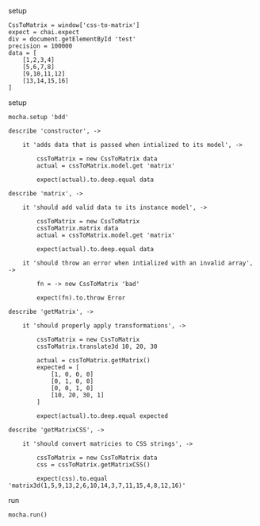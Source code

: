 setup

	CssToMatrix = window['css-to-matrix']
	expect = chai.expect
	div = document.getElementById 'test'
	precision = 100000
	data = [
		[1,2,3,4]
		[5,6,7,8]
		[9,10,11,12]
		[13,14,15,16]
	]

setup

	mocha.setup 'bdd'

	describe 'constructor', ->

		it 'adds data that is passed when intialized to its model', ->

			cssToMatrix = new CssToMatrix data
			actual = cssToMatrix.model.get 'matrix'

			expect(actual).to.deep.equal data

	describe 'matrix', ->

		it 'should add valid data to its instance model', ->

			cssToMatrix = new CssToMatrix
			cssToMatrix.matrix data
			actual = cssToMatrix.model.get 'matrix'

			expect(actual).to.deep.equal data

		it 'should throw an error when intialized with an invalid array', ->

			fn = -> new CssToMatrix 'bad'

			expect(fn).to.throw Error

	describe 'getMatrix', ->

		it 'should properly apply transformations', ->

			cssToMatrix = new CssToMatrix
			cssToMatrix.translate3d 10, 20, 30

			actual = cssToMatrix.getMatrix()
			expected = [
				[1, 0, 0, 0]
				[0, 1, 0, 0]
				[0, 0, 1, 0]
				[10, 20, 30, 1]
			]

			expect(actual).to.deep.equal expected

	describe 'getMatrixCSS', ->

		it 'should convert matricies to CSS strings', ->

			cssToMatrix = new CssToMatrix data
			css = cssToMatrix.getMatrixCSS()

			expect(css).to.equal 'matrix3d(1,5,9,13,2,6,10,14,3,7,11,15,4,8,12,16)'

run

	mocha.run()